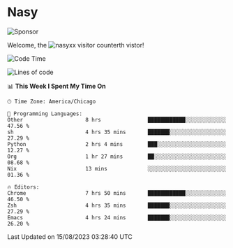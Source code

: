 # Nasy

<!--
<p align="center">
<img height="200" src="https://github-readme-stats.vercel.app/api?username=nasyxx&count_private=true&show_icons=true&theme=dracula&include_all_commits=true"/>
<img height="200" src="https://github-readme-stats.vercel.app/api/top-langs/?username=nasyxx&theme=dracula&hide=html,jupyter+notebook&count_private=true&show_icons=true"/>
</p>

  
----------------
-->

![Sponsor](https://img.shields.io/static/v1.svg?label=Sponsor&message=%E2%9D%A4&logo=GitHub&style=flat&color=pink)
 
Welcome, the ![nasyxx visitor counter](https://count.getloli.com/get/@nasyxx?theme=rule34)th vistor!
 
<!--START_SECTION:waka-->
![Code Time](http://img.shields.io/badge/Code%20Time-3%2C641%20hrs%2049%20mins-blue)

![Lines of code](https://img.shields.io/badge/From%20Hello%20World%20I%27ve%20Written-6.3%20million%20lines%20of%20code-blue)

📊 **This Week I Spent My Time On** 

```text
🕑︎ Time Zone: America/Chicago

💬 Programming Languages: 
Other                    8 hrs               ████████████░░░░░░░░░░░░░   47.56 % 
sh                       4 hrs 35 mins       ███████░░░░░░░░░░░░░░░░░░   27.29 % 
Python                   2 hrs 4 mins        ███░░░░░░░░░░░░░░░░░░░░░░   12.27 % 
Org                      1 hr 27 mins        ██░░░░░░░░░░░░░░░░░░░░░░░   08.68 % 
Nix                      13 mins             ░░░░░░░░░░░░░░░░░░░░░░░░░   01.36 % 

🔥 Editors: 
Chrome                   7 hrs 50 mins       ████████████░░░░░░░░░░░░░   46.50 % 
Zsh                      4 hrs 35 mins       ███████░░░░░░░░░░░░░░░░░░   27.29 % 
Emacs                    4 hrs 24 mins       ███████░░░░░░░░░░░░░░░░░░   26.20 % 
```


 Last Updated on 15/08/2023 03:28:40 UTC
<!--END_SECTION:waka-->

<!-- ![visitors](https://visitor-badge.laobi.icu/badge?page_id=nasyxx.nasyxx) -->
